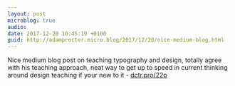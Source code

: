 ```yaml
---
layout: post
microblog: true
audio: 
date: 2017-12-20 10:45:19 +0100
guid: http://adamprocter.micro.blog/2017/12/20/nice-medium-blog.html
---
```

Nice medium blog post on teaching typography and design, totally agree with his teaching approach, neat way to get up to speed in current thinking around design teaching if your new to it - [dctr.pro/22p](http://dctr.pro/22p)
